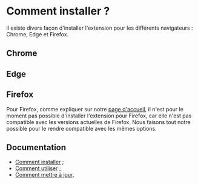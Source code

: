 # Comment installer ?
Il existe divers façon d'installer l'extension pour les différents navigateurs : Chrome, Edge et Firefox.

## Chrome

## Edge

## Firefox
Pour Firefox, comme expliquer sur notre [page d'accueil](/eclat-bfc-extension/fr/), il n'est pour le moment pas possible d'installer l'extension pour Firefox, car elle n'est pas compatible avec les versions actuelles de Firefox. Nous faisons tout notre possible pour le rendre compatible avec les mêmes options.

## Documentation
- [Comment installer](/eclat-bfc-extension/fr/docs/how-to-install) ;
- [Comment utiliser](/eclat-bfc-extension/fr/docs/how-to-use) ;
- [Comment mettre à jour](/eclat-bfc-extension/fr/docs/how-to-update).
